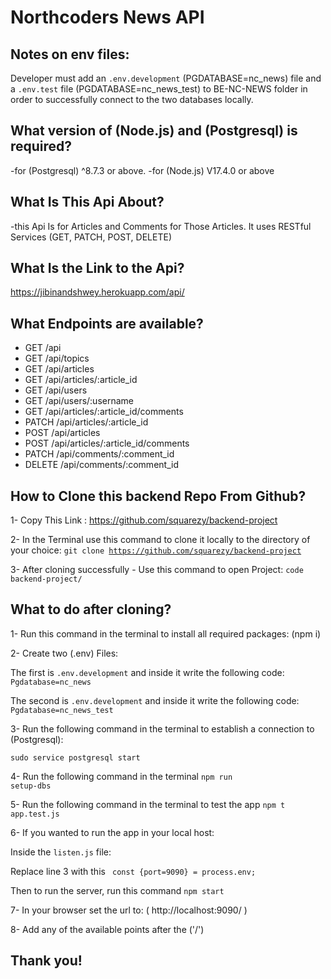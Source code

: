 # Northcoders News API

## Notes on env files:

Developer must add an <code>.env.development</code> (PGDATABASE=nc_news) file and a <code>.env.test</code> file (PGDATABASE=nc_news_test) to BE-NC-NEWS folder in order to successfully connect to the two databases locally.

## What version of (Node.js) and (Postgresql) is required?

-for (Postgresql) ^8.7.3 or above.
-for (Node.js) V17.4.0 or above

## What Is This Api About?

-this Api Is for Articles and Comments for Those Articles. It uses RESTful Services (GET, PATCH, POST, DELETE)

## What Is the Link to the Api?

https://jibinandshwey.herokuapp.com/api/

## What Endpoints are available?

- GET /api
- GET /api/topics
- GET /api/articles
- GET /api/articles/:article_id
- GET /api/users
- GET /api/users/:username
- GET /api/articles/:article_id/comments
- PATCH /api/articles/:article_id
- POST /api/articles
- POST /api/articles/:article_id/comments
- PATCH /api/comments/:comment_id
- DELETE /api/comments/:comment_id

## How to Clone this backend Repo From Github?

1- Copy This Link : https://github.com/squarezy/backend-project

2- In the Terminal use this command to clone it locally to the directory of your choice:
<code>git clone https://github.com/squarezy/backend-project</code>

3- After cloning successfully - Use this command to open Project:
<code>code backend-project/</code>

## What to do after cloning?

1- Run this command in the terminal to install all required packages:
(npm i)

2- Create two (.env) Files:

The first is <code>.env.development</code> and inside it write the following code: <code>Pgdatabase=nc_news</code>

The second is <code>.env.development</code> and inside it write the following code: <code>Pgdatabase=nc_news_test</code>

3- Run the following command in the terminal to establish a connection to (Postgresql):

<code>sudo service postgresql start</code>

4- Run the following command in the terminal <code>npm run setup-dbs</code>

5- Run the following command in the terminal to test the app
<code>npm t app.test.js</code>

6- If you wanted to run the app in your local host:

Inside the <code>listen.js</code> file:

Replace line 3 with this <code> const {port=9090} = process.env; </code>

Then to run the server, run this command <code>npm start</code>

7- In your browser set the url to: ( http://localhost:9090/ )

8- Add any of the available points after the ('/')

## Thank you!

